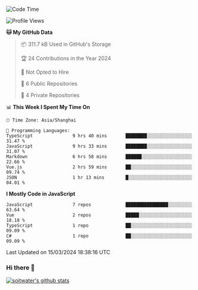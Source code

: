 <!--START_SECTION:waka-->
![Code Time](http://img.shields.io/badge/Code%20Time-3%2C236%20hrs%2056%20mins-blue)

![Profile Views](http://img.shields.io/badge/Profile%20Views-0-blue)

**🐱 My GitHub Data** 

> 📦 311.7 kB Used in GitHub's Storage 
 > 
> 🏆 24 Contributions in the Year 2024
 > 
> 🚫 Not Opted to Hire
 > 
> 📜 6 Public Repositories 
 > 
> 🔑 4 Private Repositories 
 > 
📊 **This Week I Spent My Time On** 

```text
🕑︎ Time Zone: Asia/Shanghai

💬 Programming Languages: 
TypeScript               9 hrs 40 mins       ████████░░░░░░░░░░░░░░░░░   31.47 % 
JavaScript               9 hrs 33 mins       ████████░░░░░░░░░░░░░░░░░   31.07 % 
Markdown                 6 hrs 58 mins       ██████░░░░░░░░░░░░░░░░░░░   22.66 % 
Vue.js                   2 hrs 59 mins       ██░░░░░░░░░░░░░░░░░░░░░░░   09.74 % 
JSON                     1 hr 13 mins        █░░░░░░░░░░░░░░░░░░░░░░░░   04.01 % 
```

**I Mostly Code in JavaScript** 

```text
JavaScript               7 repos             ████████████████░░░░░░░░░   63.64 % 
Vue                      2 repos             █████░░░░░░░░░░░░░░░░░░░░   18.18 % 
TypeScript               1 repo              ██░░░░░░░░░░░░░░░░░░░░░░░   09.09 % 
C#                       1 repo              ██░░░░░░░░░░░░░░░░░░░░░░░   09.09 % 
```




 Last Updated on 15/03/2024 18:38:16 UTC
<!--END_SECTION:waka-->

### Hi there 👋
[![soitwater's github stats](https://github-readme-stats.vercel.app/api?username=soitwater)](https://github.com/soitwater/github-readme-stats)
